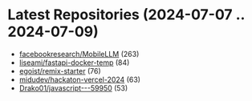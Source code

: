 # Latest Repositories (2024-07-07 .. 2024-07-09)

- [facebookresearch/MobileLLM](https://github.com/facebookresearch/MobileLLM) (263)
- [liseami/fastapi-docker-temp](https://github.com/liseami/fastapi-docker-temp) (84)
- [egoist/remix-starter](https://github.com/egoist/remix-starter) (76)
- [midudev/hackaton-vercel-2024](https://github.com/midudev/hackaton-vercel-2024) (63)
- [Drako01/javascript---59950](https://github.com/Drako01/javascript---59950) (53)
